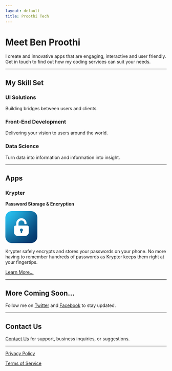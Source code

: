 ```yaml
---
layout: default
title: Proothi Tech
---
```


# Meet Ben Proothi
I create and innovative apps that are engaging, interactive and user friendly. Get in touch to find out how my coding services can suit your needs.

* * *

## My Skill Set
### UI Solutions
Building bridges between users and clients.
### Front-End Development
Delivering your vision to users around the world.
### Data Science
Turn data into information and information into insight.

* * *

## Apps
### Krypter
**Password Storage & Encryption**

<img width="100" alt="Krypter Icon" src="kryptericon.png">

Krypter safely encrypts and stores your passwords on your phone. No more having to remember hundreds of passwords as Krypter keeps them right at your fingertips.

[Learn More...](./krypter.html)

* * *

## More Coming Soon...
Follow me on [Twitter](https://www.twitter.com/benproothi) and [Facebook](https://www.facebook.com/ben.proothi) to stay updated.

* * *

## Contact Us
[Contact Us](./contact.html) for support, business inquiries, or suggestions.

* * *


[Privacy Policy](./privacypolicy.html)

[Terms of Service](./termsofservice.html)
